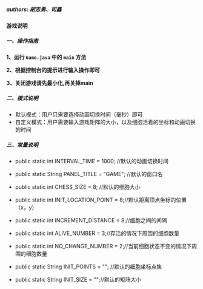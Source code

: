 ##### authors: 胡志勇、司鑫

#### 游戏说明
##### 一、操作指南

**1、运行 `Game.java`  中的 `main` 方法**

**2、根据控制台的提示进行输入操作即可**

**3、关闭游戏请先最小化,再关掉main**
##### 二、模式说明

- 默认模式：用户只需要选择动画切换时间（毫秒）即可
- 自定义模式：用户需要输入游戏矩阵的大小，以及细胞活着的坐标和动画切换的时间

##### 三、常量说明

 - public static int INTERVAL_TIME = 1000; //默认的动画切换时间
 - public static String PANEL_TITLE = "GAME"; //默认的窗口名
 - public static int CHESS_SIZE = 8; //默认的细胞大小
 - public static int INIT_LOCATION_POINT = 8;//默认距离顶点坐标的位置（x，y）
 - public static int INCREMENT_DISTANCE = 8;//细胞之间的间隔
 - public static int ALIVE_NUMBER = 3;//存活的情况下周围的细胞数量
 - public static int NO_CHANGE_NUMBER = 2;//当前细胞状态不变的情况下周围的细胞数量
 
 - public static String INIT_POINTS = ""; //默认的细胞坐标点集
 - public static String INIT_SIZE = "";//默认的矩阵大小

